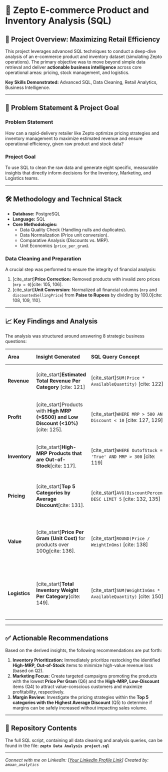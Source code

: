# 🛒 Zepto E-commerce Product and Inventory Analysis (SQL)

## 🌟 Project Overview: Maximizing Retail Efficiency

This project leverages advanced SQL techniques to conduct a deep-dive analysis of an e-commerce product and inventory dataset (simulating Zepto operations). The primary objective was to move beyond simple data retrieval and deliver **actionable business intelligence** across core operational areas: pricing, stock management, and logistics.

**Key Skills Demonstrated:** Advanced SQL, Data Cleaning, Retail Analytics, Business Intelligence.

---

## 🎯 Problem Statement & Project Goal

### Problem Statement
How can a rapid-delivery retailer like Zepto optimize pricing strategies and inventory management to maximize estimated revenue and ensure operational efficiency, given raw product and stock data?

### Project Goal
To use SQL to clean the raw data and generate eight specific, measurable insights that directly inform decisions for the Inventory, Marketing, and Logistics teams.

---

## 🛠️ Methodology and Technical Stack

* **Database:** PostgreSQL
* **Language:** SQL
* **Core Methodologies:**
    * Data Quality Check (Handling nulls and duplicates).
    * Data Normalization (Price unit conversion).
    * Comparative Analysis (Discounts vs. MRP).
    * Unit Economics (`price_per_gram`).

### Data Cleaning and Preparation

A crucial step was performed to ensure the integrity of financial analysis:
1.  [cite_start]**Price Correction:** Removed products with invalid zero prices (`mrp = 0`)[cite: 105, 106].
2.  [cite_start]**Unit Conversion:** Normalized all financial columns (`mrp` and `discountedSellingPrice`) from **Paise to Rupees** by dividing by 100.0[cite: 108, 109, 110].

---

## 📈 Key Findings and Analysis

The analysis was structured around answering 8 strategic business questions:

| Area | Insight Generated | SQL Query Concept | Business Impact |
| :--- | :--- | :--- | :--- |
| **Revenue** | [cite_start]**Estimated Total Revenue Per Category** [cite: 121] | [cite_start]`SUM(Price * AvailableQuantity)` [cite: 122] | Identifies high-value categories for investment. |
| **Profit** | [cite_start]Products with **High MRP (>$500) and Low Discount (<10%)**[cite: 125]. | [cite_start]`WHERE MRP > 500 AND Discount < 10` [cite: 127, 129] | Pinpoints critical, high-margin, full-price items. |
| **Inventory** | [cite_start]**High-MRP Products that are Out-of-Stock**[cite: 117]. | [cite_start]`WHERE OutofStock = 'True' AND MRP > 300` [cite: 119] | Flags immediate priorities to recover potential lost sales. |
| **Pricing** | [cite_start]**Top 5 Categories by Average Discount**[cite: 131]. | [cite_start]`AVG(DiscountPercent) DESC LIMIT 5` [cite: 132, 135] | Guides pricing policy and margin control efforts. |
| **Value** | [cite_start]**Price Per Gram (Unit Cost)** for products over 100g[cite: 136]. | [cite_start]`ROUND(Price / WeightInGms)` [cite: 138] | Assesses true product value for marketing and competitive analysis. |
| **Logistics** | [cite_start]**Total Inventory Weight Per Category**[cite: 149]. | [cite_start]`SUM(WeightInGms * AvailableQuantity)` [cite: 150] | Essential data for warehouse capacity and shipping cost models. |

---

## ✅ Actionable Recommendations

Based on the derived insights, the following recommendations are put forth:

1.  **Inventory Prioritization:** Immediately prioritize restocking the identified **High-MRP, Out-of-Stock** items to minimize high-value revenue loss (based on Q2).
2.  **Marketing Focus:** Create targeted campaigns promoting the products with the lowest **Price Per Gram** (Q6) and the **High-MRP, Low-Discount** items (Q4) to attract value-conscious customers and maximize profitability, respectively.
3.  **Margin Review:** Investigate the pricing strategies within the **Top 5 categories with the Highest Average Discount** (Q5) to determine if margins can be safely increased without impacting sales volume.

---

## 📁 Repository Contents

The full SQL script, containing all data cleaning and analysis queries, can be found in the file: **`zepto Data Analysis project.sql`**

---
*Connect with me on LinkedIn: [[Your LinkedIn Profile Link](https://www.linkedin.com/in/amaan-ul-haq-33bbaa380/)]*
*Created by: `amaan_analytics`*
